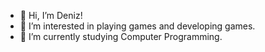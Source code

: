 - 👋 Hi, I’m Deniz!
- 👀 I’m interested in playing games and developing games.
- 🌱 I’m currently studying Computer Programming.
